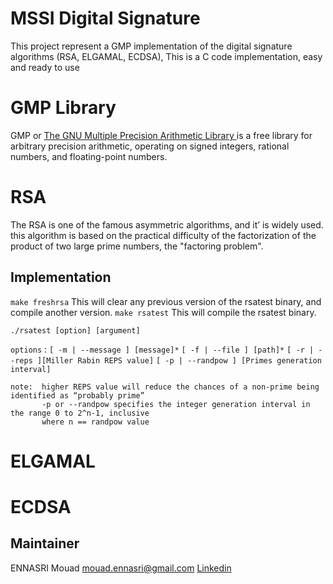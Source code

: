 # MSSI Digital Signature
This project represent a GMP implementation of the digital signature algorithms (RSA, ELGAMAL, ECDSA),
This is a C code implementation, easy and ready to use
# GMP Library
GMP or [The GNU Multiple Precision Arithmetic Library ](https://gmplib.org/) is a free library for arbitrary precision arithmetic, operating on signed integers, rational numbers, and floating-point numbers. 
# RSA
The RSA is one of the famous asymmetric algorithms, and it’ is widely used. this algorithm is 
based on the practical difficulty of the factorization of the product of two large
prime numbers, the "factoring problem".

## Implementation

`make freshrsa` This will clear any previous version of the rsatest binary, and compile another version.
`make rsatest` This will compile the rsatest binary.

`./rsatest [option] [argument]`

`options` : 
    `[ -m | --message ] [message]*`
    `[ -f | --file ] [path]*`
    `[ -r | --reps ][Miller Rabin REPS value]`
    `[ -p | --randpow ] [Primes generation interval]`
    
    note:  higher REPS value will reduce the chances of a non-prime being identified as “probably prime”
           -p or --randpow specifies the integer generation interval in the range 0 to 2^n-1, inclusive 
           where n == randpow value
           
# ELGAMAL
# ECDSA
Maintainer
----
ENNASRI Mouad mouad.ennasri@gmail.com
[Linkedin](https://www.linkedin.com/in/mouad-ennasri/) 